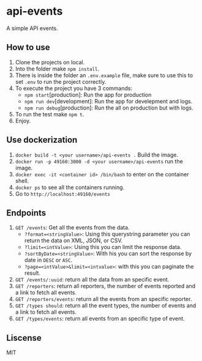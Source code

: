# api-events

A simple API events.

## How to use

1. Clone the projects on local.
2. Into the folder make `npm install`.
3. There is inside the folder an `.env.example` file, make sure to use this to set `.env` to run the project correctly. 
4. To execute the project you have 3 commands:
    - `npm start`[production]: Run the app for production
    - `npm run dev`[development]: Run the app for develepment and logs.
    - `npm run debug`[production]: Run the all on production but with logs.
5. To run the test make `npm t`.
6. Enjoy.

## Use dockerization

1. `docker build -t <your username>/api-events .` Build the image.
2. `docker run -p 49160:3000 -d <your username>/api-events` run the image.
3. `docker exec -it <container id> /bin/bash` to enter on the container shell.
4. `docker ps` to see all the containers running.
5. Go to `http://localhost:49160/events`

## Endpoints

1. `GET /events`: Get all the events from the data.
    - `?format=<stringValue>`: Using this querystring parameter you can return the data on XML, JSON, or CSV.
    - `?limit=<intValue>`: Using this you can limit the response data.
    - `?sortByDate=<stringValue>`: With his you can sort the response by date in `DESC` or `ASC`.
    - `?page=<intValue>&limit=<intvalue>`: with this you can paginate the result.
2. `GET /events/:uuid`: return all the data from an specific event.
3. `GET /reporters`: return all reporters, the number of events reported and a link to fetch all events.
4. `GET /reporters/events`: return all the events from an specific reporter.
5. `GET /types should`: return all the event types, the number of events and a link to fetch all events.
6. `GET /types/events`: return all events from an specific type of event.

## Liscense

MIT
